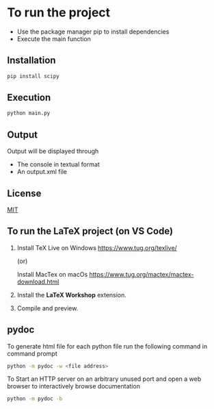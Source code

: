 # To run the project
- Use the package manager pip to install dependencies
- Execute the main function

## Installation

```bash
pip install scipy
```

## Execution

```python
python main.py
```
## Output

Output will be displayed through
- The console in textual format
- An output.xml file

## License

[MIT](https://choosealicense.com/licenses/mit/)


## To run the LaTeX project (on VS Code)

1) Install TeX Live on Windows
    https://www.tug.org/texlive/
    
    (or)
    
   Install MacTex on macOs
    https://www.tug.org/mactex/mactex-download.html
    
 2) Install the __LaTeX Workshop__ extension.
 
 3) Compile and preview.

## pydoc
To generate html file for each python file run the following command in command prompt
```bash
python -m pydoc -w <file address>
```
To Start an HTTP server on an arbitrary unused port and open a web browser to interactively browse documentation
```bash
python -m pydoc -b
```
